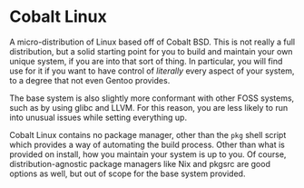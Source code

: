 # Cobalt Linux
A micro-distribution of Linux based off of Cobalt BSD. This is not really a full distribution, but a solid starting point for you to build and maintain your own unique system, if you are into that sort of thing. In particular, you will find use for it if you want to have control of *literally* every aspect of your system, to a degree that not even Gentoo provides.

The base system is also slightly more conformant with other FOSS systems, such as by using glibc and LLVM. For this reason, you are less likely to run into unusual issues while setting everything up.

Cobalt Linux contains no package manager, other than the `pkg` shell script which provides a way of automating the build process. Other than what is provided on install, how you maintain your system is up to you. Of course, distribution-agnostic package managers like Nix and pkgsrc are good options as well, but out of scope for the base system provided.
